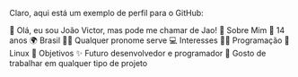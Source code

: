 
Claro, aqui está um exemplo de perfil para o GitHub:

👋 Olá, eu sou João Victor, mas pode me chamar de Jao!
👦 Sobre Mim
🎂 14 anos
🌍 Brasil
🏳️‍🌈 Qualquer pronome serve
💻 Interesses
👨‍💻 Programação
🐧 Linux
🚀 Objetivos
✨ Futuro desenvolvedor e programador
💼 Gosto de trabalhar em qualquer tipo de projeto
<!---
JaoQuebraCodigos/JaoQuebraCodigos is a ✨ special ✨ repository because its `README.md` (this file) appears on your GitHub profile.
You can click the Preview link to take a look at your changes.
--->
